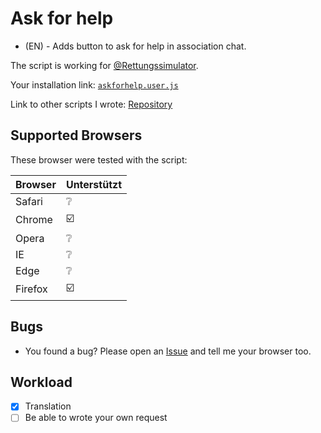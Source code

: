 # Ask for help

- (EN) - Adds button to ask for help in association chat.

The script is working for [@Rettungssimulator](https://github.cim/Rettungssimulator).

Your installation link: [`askforhelp.user.js`](https://github.com/QuCla/resi-chat-askforhelp/raw/main/resi-askforhelp.user.js)

Link to other scripts I wrote: [Repository](https://github.com/QuCla?tab=repositories)


## Supported Browsers

These browser were tested with the script:


| Browser | Unterstützt                 |
| ------- | --------------------------- |
| Safari  | :grey_question:             |
| Chrome  | :ballot_box_with_check:     |
| Opera   | :grey_question:             |
| IE      | :grey_question:             |
| Edge    | :grey_question:             |
| Firefox | :ballot_box_with_check:     |


## Bugs 

 - You found a bug? Please open an [Issue](https://github.com/QuCla/resi-chat-askforhelp/issues/new/choose) and tell me your browser too.

## Workload

- [x] Translation
- [ ] Be able to wrote your own request
